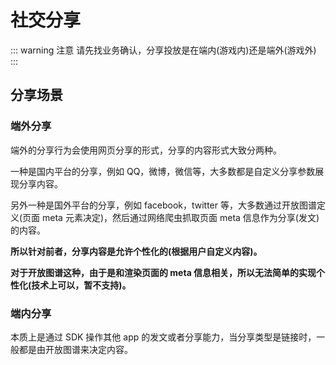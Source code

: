 # 社交分享

::: warning 注意
请先找业务确认，分享投放是在端内(游戏内)还是端外(游戏外)
:::

## 分享场景

### 端外分享

端外的分享行为会使用网页分享的形式，分享的内容形式大致分两种。

一种是国内平台的分享，例如 QQ，微博，微信等，大多数都是自定义分享参数展现分享内容。

另外一种是国外平台的分享，例如 facebook，twitter 等，大多数通过开放图谱定义(页面 meta 元素决定)，然后通过网络爬虫抓取页面 meta 信息作为分享(发文)的内容。

**所以针对前者，分享内容是允许个性化的(根据用户自定义内容)。**

**对于开放图谱这种，由于是和渲染页面的 meta 信息相关，所以无法简单的实现个性化(技术上可以，暂不支持)。**

### 端内分享

本质上是通过 SDK 操作其他 app 的发文或者分享能力，当分享类型是链接时，一般都是由开放图谱来决定内容。
